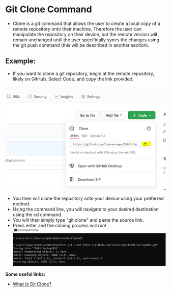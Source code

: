 # Git Clone Command

* Clone is a git command that allows the user to create a local copy of a remote repository onto their machine. Therefore the user can manipulate the repository on their device, but the remote version will remain unchanged until the user specifically syncs the changes using the git push command (this will be described in another section).

## Example:
- If you want to clone a git repository, begin at the remote repository, likely on GitHub. Select Code, and copy the link provided.

![Clone1](/Clone1.png)

- You then will clone the repository onto your device using your preferred method.
- Using the command line, you will navigate to your desired destination using the cd command
- You will then simply type "git clone" and paste the source link. 
- Press enter and the cloning process will run!
![Clone2](/Clone2.png)

**Some useful links:**
- [What is Git Clone?](https://www.toolsqa.com/git/git-clone/)


